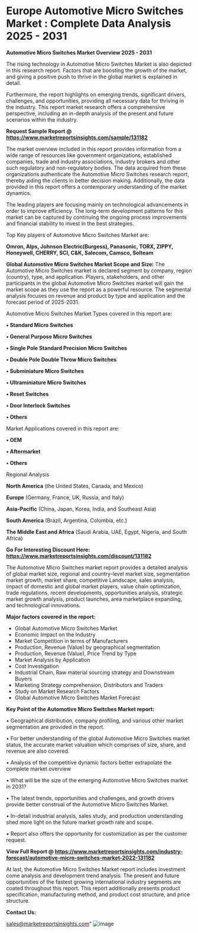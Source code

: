 # Europe Automotive Micro Switches Market : Complete Data Analysis 2025 - 2031

<Strong> Automotive Micro Switches Market Overview 2025 - 2031</strong>

The rising technology in Automotive Micro Switches Market is also depicted in this research report. Factors that are boosting the growth of the market, and giving a positive push to thrive in the global market is explained in detail.

Furthermore, the report highlights on emerging trends, significant drivers, challenges, and opportunities, providing all necessary data for thriving in the industry. This report market research offers a comprehensive perspective, including an in-depth analysis of the present and future scenarios within the industry.

<strong>Request Sample Report @ <a href=https://www.marketreportsinsights.com/sample/131182>https://www.marketreportsinsights.com/sample/131182</a></strong>

The market overview included in this report provides information from a wide range of resources like government organizations, established companies, trade and industry associations, industry brokers and other such regulatory and non-regulatory bodies. The data acquired from these organizations authenticate the Automotive Micro Switches research report, thereby aiding the clients in better decision making. Additionally, the data provided in this report offers a contemporary understanding of the market dynamics.

The leading players are focusing mainly on technological advancements in order to improve efficiency. The long-term development patterns for this market can be captured by continuing the ongoing process improvements and financial stability to invest in the best strategies.

Top Key players of Automotive Micro Switches Market are:

<strong>Omron, Alps, Johnson Electric(Burgess), Panasonic, TORX, ZIPPY, Honeywell, CHERRY, SCI, C&K, Salecom, Camsco, Solteam</strong>

<strong><b>Global Automotive Micro Switches Market Scope and Size:</b></strong>
The Automotive Micro Switches market is declared segment by company, region (country), type, and application. Players, stakeholders, and other participants in the global Automotive Micro Switches market will gain the market scope as they use the report as a powerful resource. The segmental analysis focuses on revenue and product by type and application and the forecast period of 2025-2031.

Automotive Micro Switches Market Types covered in this report are:

<strong>• Standard Micro Switches

• General Purpose Micro Switches

• Single Pole Standard Precision Micro Switches

• Double Pole Double Throw Micro Switches

• Subminiature Micro Switches

• Ultraminiature Micro Switches

• Reset Switches

• Door Interlock Switches

• Others</strong>

Market Applications covered in this report are:

<strong>• OEM

• Aftermarket

• Others</strong> 

Regional Analysis

<strong>North America</strong> (the United States, Canada, and Mexico)

<strong>Europe</strong> (Germany, France, UK, Russia, and Italy)

<strong>Asia-Pacific</strong> (China, Japan, Korea, India, and Southeast Asia)

<strong>South America</strong> (Brazil, Argentina, Colombia, etc.)

<strong>The Middle East and Africa</strong> (Saudi Arabia, UAE, Egypt, Nigeria, and South Africa)

<strong>Go For Interesting Discount Here: <a href=https://www.marketreportsinsights.com/discount/131182>https://www.marketreportsinsights.com/discount/131182</a></strong>

The Automotive Micro Switches market report provides a detailed analysis of global market size, regional and country-level market size, segmentation market growth, market share, competitive Landscape, sales analysis, impact of domestic and global market players, value chain optimization, trade regulations, recent developments, opportunities analysis, strategic market growth analysis, product launches, area marketplace expanding, and technological innovations.

<strong><b>Major factors covered in the report:</b></strong>
<ul>
  <li>Global Automotive Micro Switches Market </li>
  <li>Economic Impact on the Industry</li>
  <li>Market Competition in terms of Manufacturers</li>
  <li>Production, Revenue (Value) by geographical segmentation</li>
  <li>Production, Revenue (Value), Price Trend by Type</li>
  <li>Market Analysis by Application</li>
  <li>Cost Investigation</li>
  <li>Industrial Chain, Raw material sourcing strategy and Downstream Buyers</li>
  <li>Marketing Strategy comprehension, Distributors and Traders</li>
  <li>Study on Market Research Factors</li>
  <li>Global Automotive Micro Switches Market Forecast</li>
</ul>

<strong><b>Key Point of the Automotive Micro Switches Market report:</b></strong>

• Geographical distribution, company profiling, and various other market segmentation are provided in the report.

• For better understanding of the global Automotive Micro Switches market status, the accurate market valuation which comprises of size, share, and revenue are also covered.

• Analysis of the competitive dynamic factors better extrapolate the complete market overview

• What will be the size of the emerging Automotive Micro Switches market in 2031?

• The latest trends, opportunities and challenges, and growth drivers provide better construal of the Automotive Micro Switches Market.

• In-detail industrial analysis, sales study, and production understanding shed more light on the future market growth rate and scope.

• Report also offers the opportunity for customization as per the customer request.

<strong><b>View Full Report @ <a href=https://www.marketreportsinsights.com/industry-forecast/automotive-micro-switches-market-2022-131182>https://www.marketreportsinsights.com/industry-forecast/automotive-micro-switches-market-2022-131182</a></b></strong>


At last, the Automotive Micro Switches Market report includes investment come analysis and development trend analysis. The present and future opportunities of the fastest growing international industry segments are coated throughout this report. This report additionally presents product specification, manufacturing method, and product cost structure, and price structure.

<strong>Contact Us:</strong>

sales@marketreportsinsights.com"
![image](https://github.com/user-attachments/assets/0ce2621a-bf1d-46d0-a8f2-a52836cfb71c)

